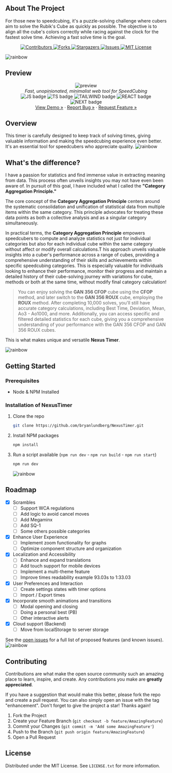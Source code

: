 ## About The Project

For those new to speedcubing, it's a puzzle-solving challenge where cubers aim to solve the Rubik's Cube as quickly as possible. The objective is to align all the cube's colors correctly while racing against the clock for the fastest solve time. Achieving a fast solve time is the goal.

<div align="center">
  <a href="https://github.com/bryanlundberg/NexusTimer/graphs/contributors">
    <img src="https://img.shields.io/github/contributors/bryanlundberg/NexusTimer.svg?style=for-the-badge" alt="Contributors">
  </a>
  <a href="https://github.com/bryanlundberg/NexusTimer/network/members">
    <img src="https://img.shields.io/github/forks/bryanlundberg/NexusTimer.svg?style=for-the-badge" alt="Forks">
  </a>
  <a href="https://github.com/bryanlundberg/NexusTimer/stargazers">
    <img src="https://img.shields.io/github/stars/bryanlundberg/NexusTimer?style=for-the-badge" alt="Stargazers">
  </a>
  <a href="https://github.com/bryanlundberg/NexusTimer/issues">
    <img src="https://img.shields.io/github/issues/bryanlundberg/NexusTimer.svg?style=for-the-badge" alt="Issues">
  </a>
  <a href="https://github.com/bryanlundberg/NexusTimer/blob/main/LICENSE">
    <img src="https://img.shields.io/github/license/bryanlundberg/NexusTimer.svg?style=for-the-badge" alt="MIT License">
  </a>
</div>

![rainbow](https://raw.githubusercontent.com/bryanlundberg/NexusTimer/main/.github/images/rainbow.png)

## Preview

<div align="center"> 
<img src="https://raw.githubusercontent.com/bryanlundberg/NexusTimer/main/.github/images/preview.gif" alt="preview" />
<div>
    <i align="center">Fast, unopinionated, minimalist web tool for SpeedCubing</i>
    </div>
    <div align="center"> 
<img src="https://img.shields.io/badge/JavaScript-F7DF1E?style=for-the-badge&logo=JavaScript&logoColor=white" alt="JS badge" />
<img src="https://img.shields.io/badge/TypeScript-007ACC?style=for-the-badge&logo=typescript&logoColor=white" alt="TS badge" />
<img src="https://img.shields.io/badge/Tailwind_CSS-38B2AC?style=for-the-badge&logo=tailwind-css&logoColor=white" alt="TAILWIND badge" />
<img src="https://img.shields.io/badge/React-20232A?style=for-the-badge&logo=react&logoColor=61DAFB" alt="REACT badge" />
<img src="https://img.shields.io/badge/Next.js-000?logo=nextdotjs&logoColor=fff&style=for-the-badge" alt="NEXT badge" />
</div>
<div align="center">
</a>
    <a href="https://nexustimer-workspace23.koyeb.app/">View Demo »</a>
    ·
    <a href="https://github.com/bryanlundberg/NexusTimer/issues">Report Bug »</a>
    ·
    <a href="https://github.com/bryanlundberg/NexusTimer/issues">Request Feature »</a>
  </p>
</div>
</div>

## Overview

This timer is carefully designed to keep track of solving times, giving valuable information and making the speedcubing experience even better. It's an essential tool for speedcubers who appreciate quality.
![rainbow](https://raw.githubusercontent.com/bryanlundberg/NexusTimer/main/.github/images/rainbow.png)

## What's the difference?

I have a passion for statistics and find immense value in extracting meaning from data. This process often unveils insights you may not have even been aware of. In pursuit of this goal, I have included what I called the **"Category Aggregation Principle."**

The core concept of the **Category Aggregation Principle** centers around the systematic consolidation and unification of statistical data from multiple items within the same category. This principle advocates for treating these data points as both a collective analysis and as a singular category simultaneously.

In practical terms, the **Category Aggregation Principle** empowers speedcubers to compute and analyze statistics not just for individual categories but also for each individual cube within the same category without affect or modify overall calculations.T his approach unveils valuable insights into a cuber's performance across a range of cubes, providing a comprehensive understanding of their skills and achievements within specific speedcubing categories. This is especially valuable for individuals looking to enhance their performance, monitor their progress and maintain a detailed history of their cube-solving journey with variations for cube, methods or both at the same time, without modify final category calculation!

> You can enjoy solving the **GAN 356 CFOP** cube using the **CFOP** method, and later switch to the **GAN 356 ROUX** cube, employing the **ROUX** method. After completing 10,000 solves, you'll still have accurate category calculations, including Best Time, Deviation, Mean, Ao3 - Ao1000, and more. Additionally, you can access specific and filtered detailed statistics for each cube, giving you a comprehensive understanding of your performance with the GAN 356 CFOP and GAN 356 ROUX cubes.

This is what makes unique and versatile **Nexus Timer**.

![rainbow](https://raw.githubusercontent.com/bryanlundberg/NexusTimer/main/.github/images/rainbow.png)

## Getting Started

### Prerequisites

- Node & NPM Installed

### Installation of NexusTimer

1. Clone the repo
   ```sh
   git clone https://github.com/bryanlundberg/NexusTimer.git
   ```
2. Install NPM packages
   ```sh
   npm install
   ```
3. Run a script available (`npm run dev` - `npm run build` - `npm run start`)
   ```sh
   npm run dev
   ```
   ![rainbow](https://raw.githubusercontent.com/bryanlundberg/NexusTimer/main/.github/images/rainbow.png)

## Roadmap

- [x] Scrambles
  - [ ] Support WCA regulations
  - [ ] Add logic to avoid cancel moves
  - [ ] Add Megaminx
  - [ ] Add SQ-1
  - [ ] Some others possible categories
- [x] Enhance User Experience
  - [ ] Implement zoom functionality for graphs
  - [ ] Optimize component structure and organization
- [x] Localization and Accessibility
  - [ ] Enhance and expand translations
  - [ ] Add touch support for mobile devices
  - [ ] Implement a multi-theme feature
  - [ ] Improve times readability example 93.03s to 1:33.03
- [x] User Preferences and Interaction
  - [ ] Create settings states with timer options
  - [ ] Import / Export times
- [x] Incorporate smooth animations and transitions
  - [ ] Modal opening and closing
  - [ ] Doing a personal best (PB)
  - [ ] Other interactive alerts
- [x] Cloud support (Backend)
  - [ ] Move from localStorage to server storage

See the [open issues](https://github.com/bryanlundberg/NexusTimer/issues) for a full list of proposed features (and known issues).
![rainbow](https://raw.githubusercontent.com/bryanlundberg/NexusTimer/main/.github/images/rainbow.png)

## Contributing

Contributions are what make the open source community such an amazing place to learn, inspire, and create. Any contributions you make are **greatly appreciated**.

If you have a suggestion that would make this better, please fork the repo and create a pull request. You can also simply open an issue with the tag "enhancement".
Don't forget to give the project a star! Thanks again!

1. Fork the Project
2. Create your Feature Branch (`git checkout -b feature/AmazingFeature`)
3. Commit your Changes (`git commit -m 'Add some AmazingFeature'`)
4. Push to the Branch (`git push origin feature/AmazingFeature`)
5. Open a Pull Request

## License

Distributed under the MIT License. See `LICENSE.txt` for more information.
